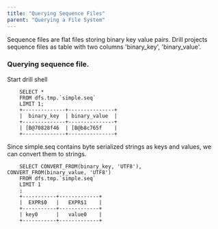 ```yaml
---
title: "Querying Sequence Files"
parent: "Querying a File System"
---
```


Sequence files are flat files storing binary key value pairs.
Drill projects sequence files as table with two columns 'binary_key', 'binary_value'.


### Querying sequence file.

Start drill shell

        SELECT *
        FROM dfs.tmp.`simple.seq`
        LIMIT 1;
        +--------------+---------------+
        |  binary_key  | binary_value  |
        +--------------+---------------+
        | [B@70828f46  | [B@b8c765f    |
        +--------------+---------------+

Since simple.seq contains byte serialized strings as keys and values, we can convert them to strings.

        SELECT CONVERT_FROM(binary_key, 'UTF8'), CONVERT_FROM(binary_value, 'UTF8')
        FROM dfs.tmp.`simple.seq`
        LIMIT 1
        ;
        +-----------+-------------+
        |  EXPR$0   |   EXPR$1    |
        +-----------+-------------+
        | key0      |   value0    |
        +-----------+-------------+
